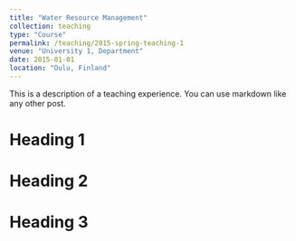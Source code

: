 ```yaml
---
title: "Water Resource Management"
collection: teaching
type: "Course"
permalink: /teaching/2015-spring-teaching-1
venue: "University 1, Department"
date: 2015-01-01
location: "Oulu, Finland"
---
```


This is a description of a teaching experience. You can use markdown like any other post.

Heading 1
======

Heading 2
======

Heading 3
======

